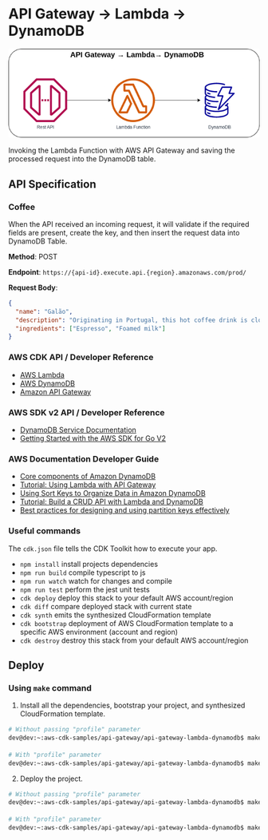 # API Gateway → Lambda → DynamoDB

![API Gateway to Lambda to Dynamodb](assets/img/api-gw-lambda-dynamodb.png)

Invoking the Lambda Function with AWS API Gateway and saving the processed request into the DynamoDB table.

## API Specification
### Coffee
When the API received an incoming request, it will validate if the required fields are present, create the key, and then insert the request data into DynamoDB Table.

**Method**: POST

**Endpoint**: `https://{api-id}.execute.api.{region}.amazonaws.com/prod/`

**Request Body**:
```json
{
  "name": "Galão",
  "description": "Originating in Portugal, this hot coffee drink is closely related to the latte and cappuccino.",
  "ingredients": ["Espresso", "Foamed milk"]
}
```

### AWS CDK API / Developer Reference
* [AWS Lambda](https://docs.aws.amazon.com/cdk/api/v2/docs/aws-cdk-lib.aws_lambda-readme.html)
* [AWS DynamoDB](https://docs.aws.amazon.com/cdk/api/v2/docs/aws-cdk-lib.aws_dynamodb-readme.html)
* [Amazon API Gateway](https://docs.aws.amazon.com/cdk/api/v2/docs/aws-cdk-lib.aws_apigateway-readme.html)

### AWS SDK v2 API / Developer Reference
* [DynamoDB Service Documentation](https://pkg.go.dev/github.com/aws/aws-sdk-go-v2/service/dynamodb)
* [Getting Started with the AWS SDK for Go V2](https://aws.github.io/aws-sdk-go-v2/docs/getting-started/)

### AWS Documentation Developer Guide
* [Core components of Amazon DynamoDB](https://docs.aws.amazon.com/amazondynamodb/latest/developerguide/HowItWorks.CoreComponents.html)
* [Tutorial: Using Lambda with API Gateway](https://docs.aws.amazon.com/lambda/latest/dg/services-apigateway-tutorial.html)
* [Using Sort Keys to Organize Data in Amazon DynamoDB](https://aws.amazon.com/blogs/database/using-sort-keys-to-organize-data-in-amazon-dynamodb/)
* [Tutorial: Build a CRUD API with Lambda and DynamoDB](https://docs.aws.amazon.com/apigateway/latest/developerguide/http-api-dynamo-db.html)
* [Best practices for designing and using partition keys effectively](https://docs.aws.amazon.com/amazondynamodb/latest/developerguide/bp-partition-key-design.html)

### Useful commands
The `cdk.json` file tells the CDK Toolkit how to execute your app.

* `npm install`     install projects dependencies
* `npm run build`   compile typescript to js
* `npm run watch`   watch for changes and compile
* `npm run test`    perform the jest unit tests
* `cdk deploy`      deploy this stack to your default AWS account/region
* `cdk diff`        compare deployed stack with current state
* `cdk synth`       emits the synthesized CloudFormation template
* `cdk bootstrap`   deployment of AWS CloudFormation template to a specific AWS environment (account and region)
* `cdk destroy`     destroy this stack from your default AWS account/region

## Deploy

### Using `make` command
1. Install all the dependencies, bootstrap your project, and synthesized CloudFormation template.
  ```bash
  # Without passing "profile" parameter
  dev@dev:~:aws-cdk-samples/api-gateway/api-gateway-lambda-dynamodb$ make init

  # With "profile" parameter
  dev@dev:~:aws-cdk-samples/api-gateway/api-gateway-lambda-dynamodb$ make init profile=[profile_name]
  ```

2. Deploy the project.

  ```bash
  # Without passing "profile" parameter
  dev@dev:~:aws-cdk-samples/api-gateway/api-gateway-lambda-dynamodb$ make deploy

  # With "profile" parameter
  dev@dev:~:aws-cdk-samples/api-gateway/api-gateway-lambda-dynamodb$ make deploy profile=[profile_name]
  ```